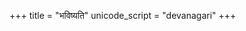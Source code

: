 +++
title = "भविष्यति"
unicode_script = "devanagari"
+++

<div class="spreadsheet" src="../bhaviShyati.toml" fullHeightWithRowsPerScreen=8> </div>  

